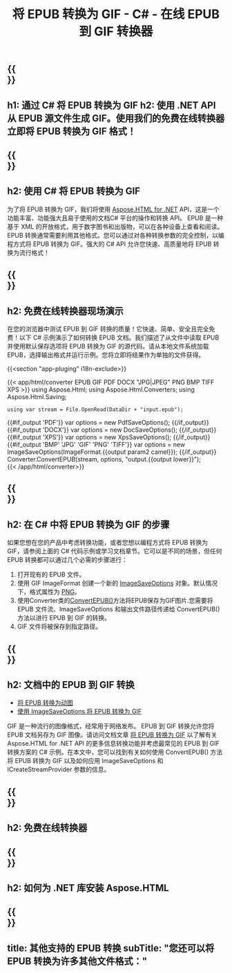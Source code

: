﻿---
translation: true
template: /templates/_template-conversion-child.md
title: 将 EPUB 转换为 GIF - C# - 在线 EPUB 到 GIF 转换器
description: EPUB 到 GIF C# 转换的示例代码。在 ASP.NET 或任何 .NET 应用程序中轻松使用转换器 API。免费试用在线 EPUB 到 GIF 转换器！
url: /net/conversion/epub-to-gif/
family: html
platformtag: net
feature: conversion
informat: EPUB
outformat: GIF
otherformats: PDF DOCX XPS BMP JPEG PNG TIFF
---

{{<section banner>}}
---
h1: 通过 C# 将 EPUB 转换为 GIF
h2: 使用 .NET API 从 EPUB 源文件生成 GIF。使用我们的免费在线转换器立即将 EPUB 转换为 GIF 格式！
---

{{<section overview>}}
---
h2: 使用 C# 将 EPUB 转换为 GIF
---

为了将 EPUB 转换为 GIF，我们将使用 [Aspose.HTML for .NET](https://products.aspose.com/html/net/) API，这是一个功能丰富、功能强大且易于使用的文档C# 平台的操作和转换 API。 EPUB 是一种基于 XML 的开放格式，用于数字图书和出版物，可以在各种设备上查看和阅读。 EPUB 转换通常需要利用其他格式。您可以通过对各种转换参数的完全控制，以编程方式将 EPUB 转换为 GIF。强大的 C# API 允许您快速、高质量地将 EPUB 转换为流行格式！

{{<section demos>}}
---
h2: 免费在线转换器现场演示
---

在您的浏览器中测试 EPUB 到 GIF 转换的质量！它快速、简单、安全且完全免费！以下 C# 示例演示了如何转换 EPUB 文档。我们描述了从文件中读取 EPUB 并使用默认保存选项将 EPUB 转换为 GIF 的源代码。请从本地文件系统加载 EPUB，选择输出格式并运行示例。您将立即将结果作为单独的文件获得。

{{<section "app-pluging" i18n-exclude>}}

{{< app/html/converter EPUB GIF PDF DOCX "JPG|JPEG" PNG BMP TIFF XPS >}}
using Aspose.Html;
using Aspose.Html.Converters;
using Aspose.Html.Saving;

    using var stream = File.OpenRead(DataDir + "input.epub");
{{#if_output 'PDF'}}
    var options = new PdfSaveOptions();
{{/if_output}}
{{#if_output 'DOCX'}}
    var options = new DocSaveOptions();
{{/if_output}}
{{#if_output 'XPS'}}
    var options = new XpsSaveOptions();
{{/if_output}}
{{#if_output 'BMP' 'JPG' 'GIF' 'PNG' 'TIFF'}}
    var options = new ImageSaveOptions(ImageFormat.{{output param2 camel}});
{{/if_output}}
    Converter.ConvertEPUB(stream, options, "output.{{output lower}}");   
{{< /app/html/converter>}}


{{<section steps>}}
---
h2: 在 C# 中将 EPUB 转换为 GIF 的步骤
---

如果您想在您的产品中考虑转换功能，或者您想以编程方式将 EPUB 转换为 GIF，请参阅上面的 C# 代码示例或学习文档章节。它可以是不同的场景，但任何 EPUB 转换都可以通过几个必需的步骤进行：

1. 打开现有的 EPUB 文件。
1. 使用 GIF ImageFormat 创建一个新的 [ImageSaveOptions](https://reference.aspose.com/html/net/aspose.html.saving/imagesaveoptions/) 对象。默认情况下，格式属性为 [PNG](https://reference.aspose.com/html/net/aspose.html.rendering.image/imageformat/)。
1. 使用Converter类的[ConvertEPUB()](https://reference.aspose.com/html/net/aspose.html.converters.converter/convertepub/)方法将EPUB保存为GIF图片.您需要将 EPUB 文件流、ImageSaveOptions 和输出文件路径传递给 ConvertEPUB() 方法以进行 EPUB 到 GIF 的转换。
1. GIF 文件将被保存到指定路径。

{{<section documentation>}}
---
h2: 文档中的 EPUB 到 GIF 转换
---

  - <a href="https://docs.aspose.com/html/net/converting-between-formats/epub-to-gif/#convert-epub-to-gif" target="_blank">将 EPUB 转换为动图</a>
  - <a href="https://docs.aspose.com/html/net/converting-between-formats/epub-to-gif/#convert-epub-to-gif-using-imagesaveoptions" target="_blank" >使用 ImageSaveOptions 将 EPUB 转换为 GIF</a>

GIF 是一种流行的图像格式，经常用于网络发布。 EPUB 到 GIF 转换允许您将 EPUB 文档另存为 GIF 图像。请访问文档文章 [将 EPUB 转换为 GIF](https://docs.aspose.com/html/net/converting-between-formats/html-to-gif/) 以了解有关 Aspose.HTML for .NET API 的更多信息转换功能并考虑最常见的 EPUB 到 GIF 转换方案的 C# 示例。在本文中，您可以找到有关如何使用 ConvertEPUB() 方法将 EPUB 转换为 GIF 以及如何应用 ImageSaveOptions 和 ICreateStreamProvider 参数的信息。

{{<section online-converters>}}
---
h2: 免费在线转换器
---

{{<section get-started>}}
---
h2: 如何为 .NET 库安装 Aspose.HTML
---

{{<section other-conversions>}}
---
title: 其他支持的 EPUB 转换
subTitle: "您还可以将 EPUB 转换为许多其他文件格式："
---
